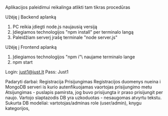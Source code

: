 Aplikacijos paleidimui reikalinga atlikti tam tikras procedūras

Užėję į Backend aplanką
1. PC reikia įdiegti node.js naujausią versiją
2. Įdiegiamos technologijos "npm install" per terminalo langą
3. Paleidžiam serverį įrašę terminale "node server.js"

Užėję į Frontend aplanką
1. Įdiegiamos technologijos "npm i"\ naujame terminalo lange
2. npm start

Login: just1@just.lt
Pass: Just1


Padaryti darbai:
Registracija
Prisijungimas
Registracijos duomenys nueina i MongoDB serveri is kurio autenfikuojamas vaortojas prisijungimo metu
Atsijungimas - puslapis pamirsta, jog buvo prisijungta ir praso prisijungit per naujo.
Vartojo slaptazodis DB yra uzkoduotas - nesaugomas atvyrtu tekstu.
Sukurta DB modeliai: vartotojas/adminas role (user/admin), knygu kategorijos, 

